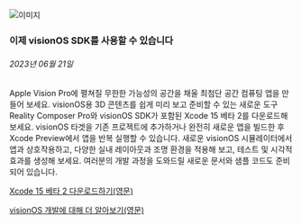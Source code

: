 <!-- ### MySkills
BootStrap & React.js  
<img src="https://img.shields.io/badge/HTML5-E34F26?style=flat-square&logo=HTML5&logoColor=white"/></a>
<img src="https://img.shields.io/badge/CSS3-1572B6?style=flat-square&logo=CSS3&logoColor=white"/></a>
<img src="https://img.shields.io/badge/JavaScript-F7DF1E?style=flat-square&logo=JavaScript&logoColor=white"/></a>
<img src="https://img.shields.io/badge/React.js-1E8CBE?style=flat-square&logo=JavaScript&logoColor=white"/></a>   -->

<!-- Android & IOS  
<img src="https://img.shields.io/badge/Java-007396?style=flat-square&logo=Java&logoColor=white"/></a>
<img src="https://img.shields.io/badge/Swift-F05138?style=flat-square&logo=Swift&logoColor=white"/></a> -->
<!-- 
Languages  
<img src="https://img.shields.io/badge/C-A8B9CC?style=flat-square&logo=C&logoColor=white"/></a>
<img src="https://img.shields.io/badge/C++-00599C?style=flat-square&logo=C%2B%2B&logoColor=white"/></a>
<img src="https://img.shields.io/badge/Python-3776AB?style=flat-square&logo=Python&logoColor=white"/></a>

algorithms  
<img src="https://img.shields.io/badge/Baekjoon-Gold4-gold?style=flat-square&labelColor=004088"/></a> -->
<!-- 
Contact  
[<img src="https://img.shields.io/badge/l06094@gmail.com-EA4335?style=flat-square&logo=Gmail&logoColor=white"/>](l06094@gmail.com)
<a href="dlwjsgml02@naver.com"><img src="https://img.shields.io/badge/dlwjsgml02@naver.com-0ABF53?style=flat-square&logo=Nintendo&logoColor=white"/></a>
<img src="https://img.shields.io/badge/jeon__hui__22-E4405F?style=flat-square&logo=Instagram&logoColor=white"/></a>  

---
![Top Langs](https://github-readme-stats.vercel.app/api/top-langs/?username=6810779s&layout=compact&theme=algolia) 

![Jeonhui's GitHub stats](https://github-readme-stats.vercel.app/api?username=Jeonhui&show_icons=true&theme=algolia)  
 -->

<!-- [![Solved.ac
프로필](http://mazassumnida.wtf/api/v2/generate_badge?boj=whas02)](https://solved.ac/whas02)  

# IOS developer News -->

<!--
 <pre>
    ___  _______   ________  ________   ___  ___  ___  ___  ___     
   |\  \|\  ___ \ |\   __  \|\   ___  \|\  \|\  \|\  \|\  \|\  \    
   \ \  \ \   __/|\ \  \|\  \ \  \\ \  \ \  \\\  \ \  \\\  \ \  \   
 __ \ \  \ \  \_|/_\ \  \\\  \ \  \\ \  \ \   __  \ \  \\\  \ \  \  
|\  \\_\  \ \  \_|\ \ \  \\\  \ \  \\ \  \ \  \ \  \ \  \\\  \ \  \ 
\ \________\ \_______\ \_______\ \__\\ \__\ \__\ \__\ \_______\ \__\
 \|________|\|_______|\|_______|\|__| \|__|\|__|\|__|\|_______|\|__|</pre>
                                                          
                                                                    
-->                                                                    
![이미지](https://developer.apple.com/assets/elements/icons/xcode-beta/xcode-beta-128x128_2x.png)  
###  이제 visionOS SDK를 사용할 수 있습니다  
###### 2023년 06월 21일  
<div class="article-text"><p>Apple Vision Pro에 펼쳐질 무한한 가능성의 공간을 채울 최첨단 공간 컴퓨팅 앱을 만들어 보세요. visionOS용 3D 콘텐츠를 쉽게 미리 보고 준비할 수 있는 새로운 도구 Reality Composer Pro와 visionOS SDK가 포함된 Xcode 15 베타 2를 다운로드해 보세요. visionOS 타겟을 기존 프로젝트에 추가하거나 완전히 새로운 앱을 빌드한 후 Xcode Preview에서 앱을 반복 실행할 수 있습니다. 새로운 visionOS 시뮬레이터에서 앱과 상호작용하고, 다양한 실내 레이아웃과 조명 환경을 적용해 보고, 테스트 및 시각적 효과를 생성해 보세요. 여러분의 개발 과정을 도와드릴 새로운 문서와 샘플 코드도 준비되어 있습니다.</p><p><a href="https://developer.apple.com/download/all/?q=xcode%2015">Xcode 15 <span class="icon icon-after icon-chevronright nowrap">베타 2 다운로드하기(영문)</span></a></p>
<p><a href="https://developer.apple.com/visionos/">visionOS 개발에 대해 <span class="icon icon-after icon-chevronright nowrap">더 알아보기(영문)</span></a></p></div>